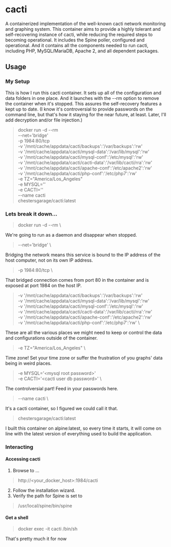 # cacti

A containerized implementation of the well-known cacti network monitoring and graphing system. This container aims to provide a highly tolerant and self-recovering instance of cacti, while reducing the required steps to becoming operational. It includes the Spine poller, configured and operational. And it contains all the components needed to run cacti, including PHP, MySQL/MariaDB, Apache 2, and all dependent packages.

## Usage

### My Setup

This is how I run this cacti container.  It sets up all of the configuration and data folders in one place.  And it launches with the --rm option to remove the container when it's stopped.  This assures the self-recovery features a kept up to date.  (I know it's controversial to provide passwords on the command line, but that's how it staying for the near future, at least.  Later, I'll add decryption and/or file injection.)

> docker run -d --rm \
> --net='bridge' \
> -p 1984:80/tcp \
> -v '/mnt/cache/appdata/cacti/backups':'/var/backups':'rw' \
> -v '/mnt/cache/appdata/cacti/mysql-data':'/var/lib/mysql':'rw' \
> -v '/mnt/cache/appdata/cacti/mysql-conf':'/etc/mysql':'rw' \
> -v '/mnt/cache/appdata/cacti/cacti-data':'/var/lib/cacti/rra':'rw' \
> -v '/mnt/cache/appdata/cacti/apache-conf':'/etc/apache2':'rw' \
> -v '/mnt/cache/appdata/cacti/php-conf':'/etc/php7':'rw' \
> -e TZ="America/Los_Angeles" \
> -e MYSQL='<mysql root password>' \
> -e CACTI='<cacti user db password>' \
> --name cacti \
> chestersgarage/cacti:latest

### Lets break it down...

> docker run -d --rm \

We're going to run as a daemon and disappear when stopped.

> --net='bridge' \

Bridging the network means this service is bound to the IP address of the host computer, not on its own IP address.

> -p 1984:80/tcp \

That bridged connection comes from port 80 in the container and is exposed at port 1984 on the host IP.

> -v '/mnt/cache/appdata/cacti/backups':'/var/backups':'rw' \
> -v '/mnt/cache/appdata/cacti/mysql-data':'/var/lib/mysql':'rw' \
> -v '/mnt/cache/appdata/cacti/mysql-conf':'/etc/mysql':'rw' \
> -v '/mnt/cache/appdata/cacti/cacti-data':'/var/lib/cacti/rra':'rw' \
> -v '/mnt/cache/appdata/cacti/apache-conf':'/etc/apache2':'rw' \
> -v '/mnt/cache/appdata/cacti/php-conf':'/etc/php7':'rw' \

These are all the various places we might need to keep or control the data and configurations outside of the container.

> -e TZ="America/Los_Angeles" \

Time zone! Set your time zone or suffer the frustration of you graphs' data being in weird places.

> -e MYSQL='\<mysql root password\>' \
> -e CACTI='\<cacti user db password\>' \

The controlversial part!  Feed in your passwords here.

> --name cacti \

It's a cacti container, so I figured we could call it that.

> chestersgarage/cacti:latest

I built this container on alpine:latest, so every time it starts, it will come on line with the latest version of everything used to build the application.  

### Interacting

#### Accessing cacti

1. Browse to ...

> http://<your_docker_host>:1984/cacti

2. Follow the installation wizard.
3. Verify the path for Spine is set to 

> /usr/local/spine/bin/spine



#### Get a shell

> docker exec -it cacti /bin/sh

That's pretty much it for now